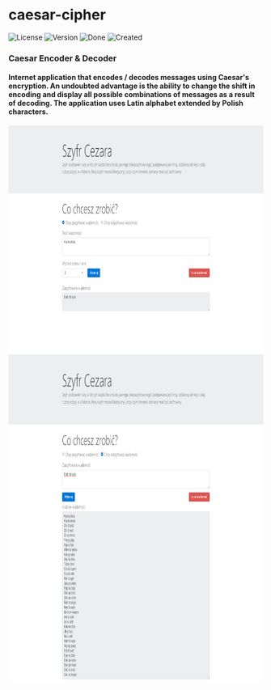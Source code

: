 # caesar-cipher

![License][license-url] ![Version][version-url] ![Done][done-url] ![Created][created-url]

### Caesar Encoder & Decoder

#### Internet application that encodes / decodes messages using Caesar's encryption. An undoubted advantage is the ability to change the shift in encoding and display all possible combinations of messages as a result of decoding. The application uses Latin alphabet extended by Polish characters.

<img src="assets/images/screenshot.png" alt="Screenshot" width="900" height="450" />
<img src="assets/images/screenshot2.png" alt="Screenshot2" width="900" height="650" />

[license-url]: https://img.shields.io/badge/license-Apache%202-green.svg?style=plastic "License"
[version-url]: https://img.shields.io/badge/version-1.0.0-yellowgreen.svg?style=plastic "Version"
[done-url]: https://img.shields.io/badge/done-yes-yellow.svg?style=plastic "Yes"
[created-url]: https://img.shields.io/badge/created-11.2017-orange.svg?style=plastic "November"
